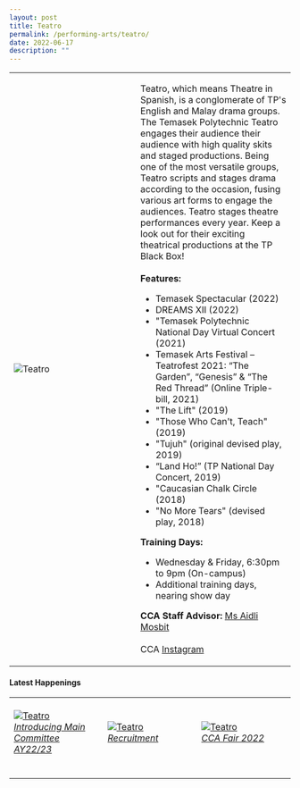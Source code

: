 ```yaml
---
layout: post
title: Teatro
permalink: /performing-arts/teatro/
date: 2022-06-17
description: ""
---
```

<div>
<table>
    <tr>
        <td style="width:45%"><image src="/images/Arts/TEATRO.png" style="display:block;margin-left:auto;margin-right:auto;" alt="Teatro"></image></td>
        <td>
            <p>
                Teatro, which means Theatre in Spanish, is a conglomerate of TP's English and Malay drama groups. The Temasek Polytechnic Teatro engages their audience their audience with high quality skits and staged productions. Being one of the most versatile groups, Teatro scripts and stages drama according to the occasion, fusing various art forms to engage the audiences. Teatro stages theatre performances every year. Keep a look out for their exciting theatrical productions at the TP Black Box!<br>
                <br>
                <b>Features:</b><br>
                <ul>
									  <li>Temasek Spectacular (2022)</li>
                    <li>DREAMS XII (2022)</li>
                    <li>"Temasek Polytechnic National Day Virtual Concert (2021)</li>
                    <li>Temasek Arts Festival – Teatrofest 2021: “The Garden”, “Genesis” & “The Red Thread” (Online Triple-bill, 2021)</li>
                    <li>"The Lift" (2019)</li>
                    <li>"Those Who Can't, Teach" (2019)</li>
                    <li>"Tujuh" (original devised play, 2019)</li>
                    <li>“Land Ho!” (TP National Day Concert, 2019)</li>
                    <li>"Caucasian Chalk Circle (2018)</li>
                    <li>"No More Tears" (devised play, 2018)</li>
                </ul>
            </p>
            <p>
                <b>Training Days:</b><br>
                <ul>
                    <li>Wednesday & Friday, 6:30pm to 9pm (On-campus)</li>
                    <li>Additional training days, nearing show day</li>
                </ul>
            </p>
            <p>
                <b>CCA Staff Advisor:</b> <a href="mailto:Aidli_MOSBIT@tp.edu.sg">Ms Aidli Mosbit</a><br>
                <br>
                CCA <a href="https://www.instagram.com/tpteatro">Instagram</a>
            </p>
        </td>
    </tr>
</table>
</div>

#### Latest Happenings

<table>
    <tr>
        <td style="width:33%"><br>
            <a href="https://www.instagram.com/p/Cc-OIRkLQNb/">
                <image src="/images/Arts/TEATRO_Introducing Main Committee AY22-23.png" style="display:block;margin-left:auto;margin-right:auto;" alt="Teatro">
                <h6 style="margin-top:0%">Introducing Main Committee AY22/23</h6>
                </image>
            </a>
        </td>
        <td style="width:33%"><br>
            <a href="https://www.instagram.com/p/CcxJynILCnA/">
                <image src="/images/Arts/TEATRO_Recruitment.png" style="display:block;margin-left:auto;margin-right:auto;" alt="Teatro">
                <h6 style="margin-top:0%">Recruitment</h6>
                </image>
            </a>
        </td>
        <td style="width:33%"><br>
            <a href="https://www.instagram.com/p/CcmvDgDpCRj/">
                <image src="/images/Arts/TEATRO_CCA Fair 2022.png" style="display:block;margin-left:auto;margin-right:auto;" alt="Teatro">
                <h6 style="margin-top:0%">CCA Fair 2022</h6>    
                </image>
            </a>
        </td>
    </tr>
</table>